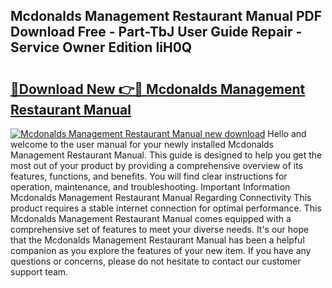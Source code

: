## Mcdonalds Management Restaurant Manual PDF Download Free - Part-TbJ User Guide Repair - Service Owner Edition IiH0Q

# <h2><a href="http://bc66144.oget.top/?id=Mcdonalds+Management+Restaurant+Manual">🔗Download New 👉🔴 Mcdonalds Management Restaurant Manual</a></h2>

[![Mcdonalds Management Restaurant Manual new download](https://i.imgur.com/5g1atiW.png)](http://bc66144.oget.top/?id=Mcdonalds+Management+Restaurant+Manual)
Hello and welcome to the user manual for your newly installed Mcdonalds Management Restaurant Manual. This guide is designed to help you get the most out of your product by providing a comprehensive overview of its features, functions, and benefits. You will find clear instructions for operation, maintenance, and troubleshooting. Important Information Mcdonalds Management Restaurant Manual Regarding Connectivity This product requires a stable internet connection for optimal performance. This Mcdonalds Management Restaurant Manual comes equipped with a comprehensive set of features to meet your diverse needs. It's our hope that the Mcdonalds Management Restaurant Manual has been a helpful companion as you explore the features of your new item. If you have any questions or concerns, please do not hesitate to contact our customer support team.

